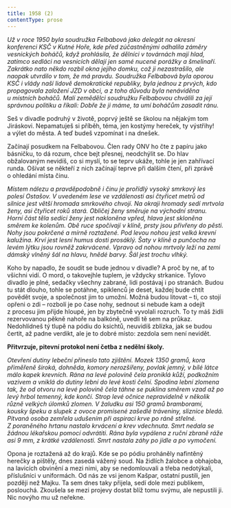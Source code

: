 ```yaml
---
title: 1958 (2)
contentType: prose
---
```


_Už v roce 1950 byla soudružka Felbabová jako delegát na okresní konferenci KSČ v Kutné Hoře, kde před zúčastněnými odhalila záměry vesnických boháčů, když prohlásila, že dělníci v továrnách mají hlad, zatímco sedláci na vesnicích dělají jen samé nucené porážky a šmelinaří. Zakrátko nato někdo rozbil okna jejího domku, což ji nezastrašilo, ale naopak utvrdilo v tom, že má pravdu. Soudružka Felbabová byla oporou KSČ i vlády naší lidově demokratické republiky, byla jednou z prvých, kdo propagovala založení JZD v obci, a z toho důvodu byla nenáviděna u místních boháčů. Malí zemědělci soudružku Felbabovou chválili za její správnou politiku a říkali: Dobře že ji máme, ta umí boháčům zasadit ránu._

Seš v divadle podruhý v životě, poprvý ještě se školou na nějakým tom Jiráskovi. Nepamatuješ si příběh, téma, jen kostýmy hereček, ty výstřihy! a výlet do města. A teď budeš vzpomínat i na dnešek.

Začínají posudkem na Felbabovou. Člen rady ONV ho čte z papíru jako básničku, to dá rozum, chce bejt přesnej, neodchýlit se. Do hlav obžalovaným nevidíš, co si myslí, to se teprv ukáže, tohle je jen zahřívací runda. Ošívat se někteří z nich začínají teprve při dalším čtení, při zprávě o ohledání místa činu.

_Místem nálezu a pravděpodobně i činu je prořídlý vysoký smrkový les polesí Ostašov. V uvedeném lese ve vzdálenosti asi čtyřicet metrů od silnice jest větší hromada smrkového chvojí. Na okraji hromady sedí mrtvola ženy, asi čtyřicet roků stará. Obličej ženy směruje na východní stranu. Horní část těla sedící ženy jest nakloněna vpřed, hlava jest skloněna směrem ke kolenům. Obě ruce spočívají v klíně, prsty jsou přivřeny do pěsti. Nohy jsou pokrčené a mírně roztažené. Pod levou nohou jest velká krevní kalužina. Krví jest lesní humus dosti prosáklý. Šaty v klíně a punčocha na levém lýtku jsou rovněž zakrvácené. Vpravo od nohou mrtvoly leží na zemi dámský vlněný šál na hlavu, hnědé barvy. Šál jest trochu vlhký._

Koho by napadlo, že soudit se bude jednou v divadle? A proč by ne, ať to všichni vidí. O mord, o takovejhle tuplem, je vždycky strkanice. Tylovo divadlo je plné, sedačky všechny zabrané, lidi postávaj i po stranách. Budou tu stát dlouho, tohle se potáhne, spiklenců je deset, každej bude chtít povědět svoje, a společnost jim to umožní. Možná budou litovat – ti, co stojí opřeni o zdi – rozbolí je po čase nohy, sednout si nebude kam a odejít z procesu jim přijde hloupé, jen by zbytečně vyvolali rozruch. To ty máš židli rezervovanou pěkně nahoře na balkóně, uvedli tě sem na průkaz. Nedohlídneš tý tlupě na pódiu do ksichtů, neuvidíš zblízka, jak se budou čertit, až padne verdikt, ale je to dobré místo: zezdola sem není nevidět.

__Přitvrzuje, pitevní protokol není četba z nedělní školy.__

_Otevření dutiny lebeční přineslo tato zjištění. Mozek 1350 gramů, kora přiměřeně široká, dohněda, komory nerozšířeny, povlak jemný, v bílé látce málo kapek krevních. Rána na levé polovině čela proniklá kůží, podkožním vazivem a vniklá do dutiny lební do levé kosti čelní. Spodina lební zlomena tak, že od otvoru na levé polovině čela táhne se puklina směrem vzad až po levý hrbol temenný, kde končí. Strop levé očnice nepravidelně v několik různě velkých úlomků zlomen. V žaludku asi 150 gramů bramborami, kousky špeku a slupek z ovoce promísené zašedlé tráveniny, sliznice bledá. Pitvaná osoba zemřela udušením při aspiraci krve po ráně střelné. Z poraněného hrtanu nastalo krvácení a krev vdechnuta. Smrt nedala se žádnou lékařskou pomocí odvrátiti. Rána byla vypálena z ruční zbraně ráže asi 9 mm, z krátké vzdálenosti. Smrt nastala záhy po jídle a po vymočení._

Opona je roztažená až do krajů. Kde se po pódiu proháněly nafintěný herečky a pištěly, dnes zasedá vážený soud. Na židlích žalobce a obhajoba, na lavicích obvinění a mezi nimi, aby se nedomlouvali a třeba nedotýkali, příslušníci v uniformách. Od nás ze vsi jenom Kašpar, ostatní pustili, jen později než Majku. Ta sem dnes taky přijela, sedí dole mezi publikem, poslouchá. Zkoušela se mezi projevy dostat blíž tomu svýmu, ale nepustili ji. Nic novýho mu už neřekne.
